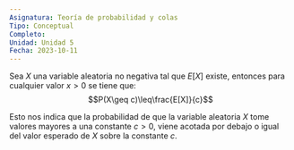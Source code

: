 ```yaml
---
Asignatura: Teoría de probabilidad y colas
Tipo: Conceptual
Completo: 
Unidad: Unidad 5
Fecha: 2023-10-11
---
```


Sea $X$ una variable aleatoria no negativa tal que $E[X]$ existe, entonces para cualquier valor $x>0$ se tiene que:
$$P(X\geq c)\leq\frac{E[X]}{c}$$

Esto nos indica que la probabilidad de que la variable aleatoria $X$ tome valores mayores a una constante $c>0$, viene acotada por debajo o igual del valor esperado de $X$ sobre la constante $c$.
